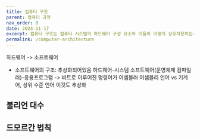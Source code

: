 ```yaml
---
title: 컴퓨터 구조
parent: 컴퓨터 과학
nav_order: 0
date: 2024-11-17
excerpt: 컴퓨터 구조는 컴퓨터 시스템의 하드웨어 구성 요소와 이들이 어떻게 상호작용하는지를 이해하는 학문으로, 효율적인 컴퓨터 설계를 위한 기초를 제공한다.
permalink: /computer-architecture
---
```



하드웨어 -> 소프트웨어



- 소프트웨어의 구조: 추상화되어있음 하드웨어-시스템 소프트웨어(운영체제 컴파일러)-응용프로그램 -> 비트로 이루어진 명령어가 어셈블러 어셈블리 언어 vs 기계어, 상위 수준 언어 이것도 추상화








## 불리언 대수

## 드모르간 법칙